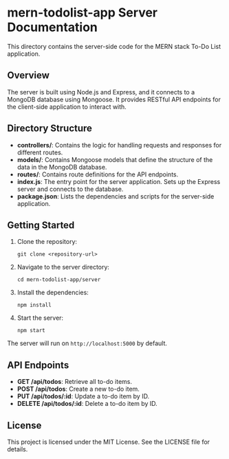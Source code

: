 # mern-todolist-app Server Documentation

This directory contains the server-side code for the MERN stack To-Do List application.

## Overview

The server is built using Node.js and Express, and it connects to a MongoDB database using Mongoose. It provides RESTful API endpoints for the client-side application to interact with.

## Directory Structure

- **controllers/**: Contains the logic for handling requests and responses for different routes.
- **models/**: Contains Mongoose models that define the structure of the data in the MongoDB database.
- **routes/**: Contains route definitions for the API endpoints.
- **index.js**: The entry point for the server application. Sets up the Express server and connects to the database.
- **package.json**: Lists the dependencies and scripts for the server-side application.

## Getting Started

1. Clone the repository:
   ```
   git clone <repository-url>
   ```

2. Navigate to the server directory:
   ```
   cd mern-todolist-app/server
   ```

3. Install the dependencies:
   ```
   npm install
   ```

4. Start the server:
   ```
   npm start
   ```

The server will run on `http://localhost:5000` by default.

## API Endpoints

- **GET /api/todos**: Retrieve all to-do items.
- **POST /api/todos**: Create a new to-do item.
- **PUT /api/todos/:id**: Update a to-do item by ID.
- **DELETE /api/todos/:id**: Delete a to-do item by ID.

## License

This project is licensed under the MIT License. See the LICENSE file for details.